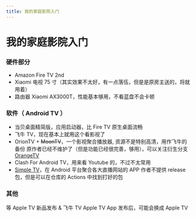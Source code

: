 ```yaml
---
title: 我的家庭影院入门
---
```


# 我的家庭影院入门

### 硬件部分

- Amazon Fire TV 2nd 
- Xiaomi 电视 75 寸（其实效果不太好，有一点落伍，但是是原房主送的，将就用着）
- 路由器 Xiaomi AX3000T，性能基本够用，不看蓝盘不会卡顿

### 软件（ Android TV ）

- 当贝桌面精简版，应用启动器，比 Fire TV 原生桌面流畅
- 飞牛 TV，现在基本上就用这个看影视了
- OrionTV + ~~MoonTV~~，一个影视聚合播放器, 资源不是特别高清，用作飞牛的备份
    原作者已经不维护了（但是功能已经很完善，够用），可以关注衍生分支 [OrangeTV](https://github.com/djteang/OrangeTV)
- Clash For Android TV，用来看 Youtube 的，不过不太常用
- [Simple TV](https://github.com/xiaoyaocz/dart_simple_live)，在 Android 平台聚合各大直播网站的 APP
    作者不提供 release 包，但是可以在仓库的 Actions 中找到打好的包

### 其他

等 Apple TV 新品发布 & 飞牛 TV Apple TV App 发布后，可能会换成 Apple TV